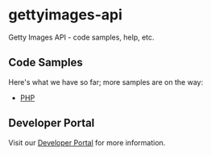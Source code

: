 # gettyimages-api
Getty Images API - code samples, help, etc.

## Code Samples
Here's what we have so far; more samples are on the way:
* [PHP](./samples/php)

## Developer Portal
Visit our [Developer Portal](http://developers.gettyimages.com) for more information.
